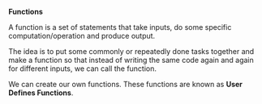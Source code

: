 **Functions**

A function is a set of statements that take inputs, do some specific computation/operation and produce output. 

The idea is to put some commonly or repeatedly done tasks together and make a function so that instead of writing the same code again and again for different inputs, we can call the function.

We can create our own functions. These functions are known as **User Defines Functions**.
